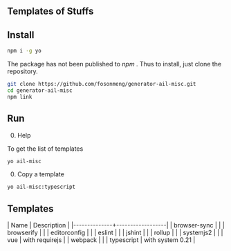 Templates of Stuffs
-----------------------

## Install

```bash
npm i -g yo
```

The package has not been published to _npm_ . Thus to install,
just clone the repository.

```bash
git clone https://github.com/fosonmeng/generator-ail-misc.git
cd generator-ail-misc
npm link
```

## Run

0. Help

To get the list of templates

```bash
yo ail-misc
```

0. Copy a template

```bash
yo ail-misc:typescript
```

## Templates

| Name         | Description      |
|--------------+------------------|
| browser-sync |                  |
| browserify   |                  |
| editorconfig |                  |
| eslint       |                  |
| jshint       |                  |
| rollup       |                  |
| systemjs2    |                  |
| vue          | with requirejs   |
| webpack      |                  |
| typescript   | with system 0.21 |
